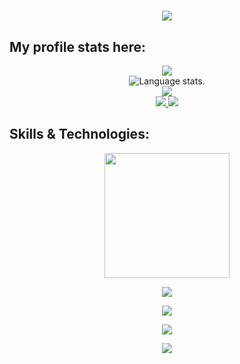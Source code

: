 <div align="center">
  <h1>
    <a href="https://github.com/dawidolko/dawidolko">
      <img src="https://readme-typing-svg.herokuapp.com?font=Fira+Code&weight=500&size=40&pause=1000&color=F7C213&center=true&vCenter=true&width=435&height=70&lines=Hi%2C+I'm+Cauã%F0%9F%91%8B">
    </a>
  </h1>
</div>

## **My profile stats here:**
<div align="center">
  <a href="https://github.com/caua-developerr">
    <img src="http://github-profile-summary-cards.vercel.app/api/cards/profile-details?username=caua-developer&theme=slateorange" />
  </a>
  
  </div>
<div align="center">
  <img src="https://github-readme-stats.vercel.app/api/top-langs/?username=caua-developer&langs_count=8&theme=great-gatsby" alt="Language stats.">
</div>
<div align="center">
  <a href="https://github.com/caua-developer">
    <img src="https://github-readme-streak-stats.herokuapp.com?user=caua-developer&theme=rising-sun&hide_border=true&exclude_days=Sun" />
  </a>
  
</div>
  
<div align="center">
  <a href="https://github.com/caua-developer">
    <img src="http://github-profile-summary-cards.vercel.app/api/cards/stats?username=caua-developer&theme=slateorange" />
    <img src="http://github-profile-summary-cards.vercel.app/api/cards/most-commit-language?username=caua-developer&theme=slateorange" />
  </a>
</div>

## **Skills & Technologies:**

<div align="center">
  <p align="center">
    <img src="https://media.giphy.com/media/QssGEmpkyEOhBCb7e1/giphy.gif" width="200"/>
  </p>
</div>
<div align="center">
  <p align="center">
  <a href="https://github.com/caua-developer">
    <img src="https://img.shields.io/badge/Languages:-orange" />
  </a>
</p>
</div>
<div align="center">
  <p align="center">
  <a href="https://github.com/caua-developer?tab=repositories">
    <img src="https://skillicons.dev/icons?i=css,html,js" />
  </a>
</p>
</div>
<div align="center">
  <p align="center">
  <a href="https://github.com/caua-developer">
    <img src="https://img.shields.io/badge/Development:-orange" />
  </a>
</p>
</div>
<div align="center">
  <p align="center">
  <a href="https://github.com/caua-developer?tab=repositories">
    <img src="https://skillicons.dev/icons?i=vscode" /> 
  </a>
</p>
</div>

